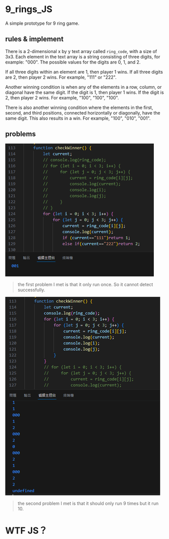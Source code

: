 # 9_rings_JS
A simple prototype for 9 ring game.

## rules & implement
There is a 2-dimensional x by y text array called `ring_code`, with a size of 3x3. Each element in the text array is a string consisting of three digits, for example: "000". The possible values for the digits are 0, 1, and 2.

If all three digits within an element are 1, then player 1 wins. If all three digits are 2, then player 2 wins. For example, "111" or "222".

Another winning condition is when any of the elements in a row, column, or diagonal have the same digit. If the digit is 1, then player 1 wins. If the digit is 2, then player 2 wins. For example, "100", "100", "100".

There is also another winning condition where the elements in the first, second, and third positions, connected horizontally or diagonally, have the same digit. This also results in a win. For example, "100", "010", "001".

## problems
![loop](problems/loop2.png)

> the first problem I met is that it only run once. So it cannot detect successfully.

![loop2](problems/loop.png)

> the second problem I met is that it should only run 9 times but it run 10.

# WTF JS？
